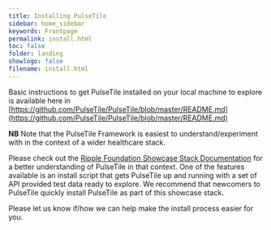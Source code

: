 ```yaml
---
title: Installing PulseTile
sidebar: home_sidebar
keywords: Frontpage
permalink: install.html
toc: false
folder: landing
showlogo: false
filename: install.html
---
```


Basic instructions to get PulseTile installed on your local machine to explore is available here in [https://github.com/PulseTile/PulseTile/blob/master/README.md](https://github.com/PulseTile/PulseTile/blob/master/README.md)

**NB** Note that the PulseTile Framework is easiest to understand/experiment with in the context of a wider healthcare stack.

Please check out the [Ripple Foundation Showcase Stack Documentation](http://docs-showcase.ripple.foundation/) for a better understanding of PulseTile in that context.
One of the features available is an install script that gets PulseTile up and running with a set of API provided test data ready to explore.
We recommend that newcomers to PulseTile quickly install PulseTile as part of this showcase stack.

Please let us know if/how we can help make the install process easier for you.

